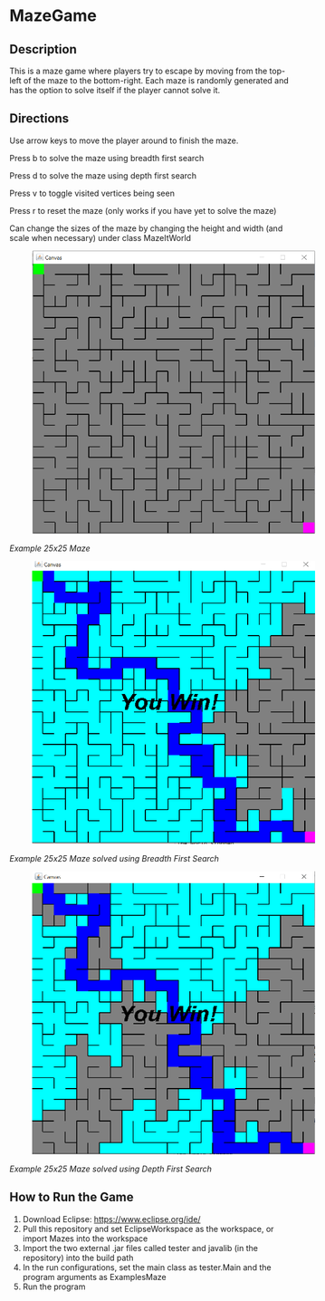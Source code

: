 # MazeGame

## Description
This is a maze game where players try to escape by moving from the top-left of the maze to the bottom-right. 
Each maze is randomly generated and has the option to solve itself if the player cannot solve it.

## Directions
Use arrow keys to move the player around to finish the maze.

Press b to solve the maze using breadth first search

Press d to solve the maze using depth first search

Press v to toggle visited vertices being seen

Press r to reset the maze (only works if you have yet to solve the maze)

Can change the sizes of the maze by changing the height and width (and scale when necessary) under class MazeItWorld

<div class="MazeImage">
    <img width="500" height="500" hspace="40" src="MazePicture.PNG">
  </div>

*Example 25x25 Maze*

<div class="MazeBreadthImage">
    <img width="500" height="500" hspace="40" src="BreadthMaze.PNG">
  </div>

*Example 25x25 Maze solved using Breadth First Search*

<div class="MazeDepthImage">
    <img width="500" height="500" hspace="40" src="DepthMaze.PNG">
  </div>

*Example 25x25 Maze solved using Depth First Search*

## How to Run the Game

1. Download Eclipse: https://www.eclipse.org/ide/
2. Pull this repository and set EclipseWorkspace as the workspace, or import Mazes into the workspace
3. Import the two external .jar files called tester and javalib (in the repository) into the build path
4. In the run configurations, set the main class as tester.Main and the program arguments as ExamplesMaze
5. Run the program
